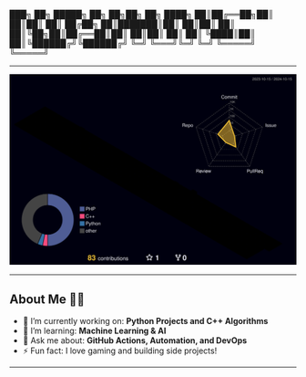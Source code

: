 ███╗   ██╗ █████╗ ██╗   ██╗██╗   ██╗
████╗  ██║██╔══██╗██║   ██║██║   ██║
██╔██╗ ██║███████║██║   ██║██║   ██║
██║╚██╗██║██╔══██║██║   ██║██║   ██║
██║ ╚████║██║  ██║╚██████╔╝╚██████╔╝
╚═╝  ╚═══╝╚═╝  ╚═╝ ╚═════╝  ╚═════╝ 

---

![3D GitHub Contributions](./profile-3d-contrib/profile-night-rainbow.svg)

---

## About Me 👨‍💻
- 🔭 I’m currently working on: **Python Projects and C++ Algorithms**
- 🌱 I’m learning: **Machine Learning & AI**
- 💬 Ask me about: **GitHub Actions, Automation, and DevOps**
- ⚡ Fun fact: I love gaming and building side projects!

---

